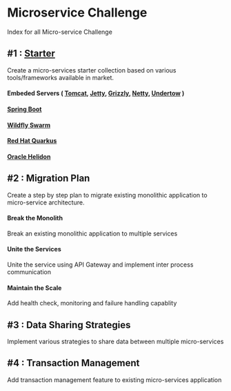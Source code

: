 # Microservice Challenge
Index for all Micro-service Challenge

## #1 : [Starter](https://github.com/ERS-HCL/microservice-starter)
Create a micro-services starter collection based on various tools/frameworks available in market.

#### Embeded Servers ( [Tomcat](https://github.com/ERS-HCL/microservice-starter/tree/master/microservice-starter-tomcat), [Jetty](https://github.com/ERS-HCL/microservice-starter/tree/master/microservice-starter-jetty), [Grizzly](https://github.com/ERS-HCL/microservice-starter/tree/master/microservice-starter-grizzly), [Netty](https://github.com/ERS-HCL/microservice-starter/tree/master/microservice-starter-netty), [Undertow](https://github.com/ERS-HCL/microservice-starter/tree/master/microservice-starter-undertow) )

#### [Spring Boot](https://github.com/ERS-HCL/microservice-starter/tree/master/microservice-starter-springboot)

#### [Wildfly Swarm](https://github.com/ERS-HCL/microservice-starter/tree/master/microservice-starter-wildflyswarm)

#### [Red Hat Quarkus](https://github.com/ERS-HCL/microservice-starter/blob/master/microservice-starter-quarkus)

#### [Oracle Helidon](https://github.com/ERS-HCL/microservice-starter/blob/master/microservice-starter-helidon)

## #2 : Migration Plan
Create a step by step plan to migrate existing monolithic application to micro-service architecture.

#### Break the Monolith 
Break an existing monolithic application to multiple services 
#### Unite the Services
Unite the service using API Gateway and implement inter process communication
#### Maintain the Scale
Add health check, monitoring and failure handling capablity


## #3 : Data Sharing Strategies
Implement various strategies to share data between multiple micro-services


## #4 : Transaction Management
Add transaction management feature to existing micro-services application
